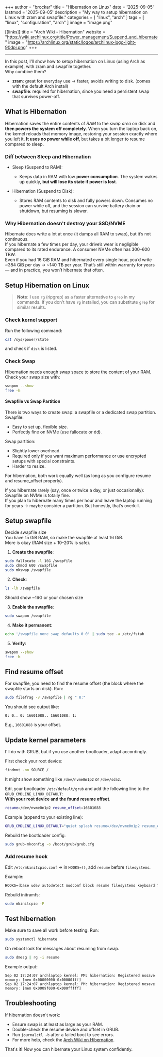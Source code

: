 
+++
author = "brockar"
title = "Hibernation on Linux"
date = '2025-09-05'
lastmod = '2025-09-05'
description = "My way to setup hibernation on Linux with zram and swapfile."
categories = [
    "linux",
    "arch"
]
tags = [
    "linux",
    "configuration",
    "arch"
]
image = "image.png"

[[links]]
title = "Arch Wiki - Hibernation"
website = "https://wiki.archlinux.org/title/Power_management/Suspend_and_hibernate"
image = "https://archlinux.org/static/logos/archlinux-logo-light-90dpi.png"
+++

---

In this post, I'll show how to setup hibernation on Linux (using Arch as example), with zram and swapfile together.  
Why combine them?  
- **zram**: great for everyday use → faster, avoids writing to disk. (comes with the default Arch install)
- **swapfile**: required for hibernation, since you need a persistent swap that survives power-off.

## What is Hibernation
Hibernation saves the entire contents of *RAM* to the *swap area* on disk and **then powers the system off completely**. When you turn the laptop back on, the kernel reloads that memory image, restoring your session exactly where you left it. **It uses no power while off**, but takes a bit longer to resume compared to sleep.

### Diff between Sleep and Hibernation
- Sleep (Suspend to RAM): 
  - Keeps data in RAM with low **power consumption**. The system wakes up quickly, **but will lose its state if power is lost**.

- Hibernation (Suspend to Disk): 
  - Stores RAM contents to disk and fully powers down. Consumes no power while off, and the session can survive battery drain or shutdown, but resuming is slower.

### Why Hibernation doesn't destroy your SSD/NVME
Hibernate does write a lot at once (it dumps all RAM to swap), but it’s not continuous.  
If you hibernate a few times per day, your drive’s wear is negligible compared to its rated endurance. A consumer NVMe often has 300–600 TBW.  
Even if you had 16 GiB RAM and hibernated every single hour, you’d write ~384 GiB per day → ~140 TB per year. That’s still within warranty for years — and in practice, you won’t hibernate that often.

## Setup Hibernation on Linux

> **Note:** I use `rg` (ripgrep) as a faster alternative to `grep` in my commands. If you don't have `rg` installed, you can substitute `grep` for similar results.

### Check kernel support
Run the following command:
```bash
cat /sys/power/state
```
and check if `disk` is listed.

### Check Swap
Hibernation needs enough swap space to store the content of your RAM.
Check your swap size with:
```bash
swapon --show
free -h
```

#### Swapfile vs Swap Partition
There is two ways to create swap: a swapfile or a dedicated swap partition.  
Swapfile:
- Easy to set up, flexible size.
- Perfectly fine on NVMe (use fallocate or dd).  

Swap partition:
- Slightly lower overhead.
- Required only if you want maximum performance or use encrypted setups with special constraints.
- Harder to resize.

For hibernation, both work equally well (as long as you configure resume and resume_offset properly).  

If you hibernate rarely (say, once or twice a day, or just occasionally): Swapfile on NVMe is totally fine.  
If you plan to hibernate many times per hour and leave the laptop running for years → maybe consider a partition. But honestly, that’s overkill.  

## Setup swapfile
Decide swapfile size  
You have 15 GiB RAM, so make the swapfile at least 16 GiB.  
More is okay (RAM size + 10–20% is safe).  

1. **Create the swapfile**:
```bash
sudo fallocate -l 16G /swapfile
sudo chmod 600 /swapfile
sudo mkswap /swapfile
```

2. **Check**:
```bash
ls -lh /swapfile
```
Should show ~16G or your chosen size  

3. **Enable the swapfile**:
```bash
sudo swapon /swapfile
```
4. **Make it permanent**:
```bash
echo '/swapfile none swap defaults 0 0' | sudo tee -a /etc/fstab
```
5. **Verify**:
```bash
swapon --show
free -h
```

## Find resume offset
For swapfile, you need to find the resume offset (the block where the swapfile starts on disk).
Run:
```bash
sudo filefrag -v /swapfile | rg " 0:"
```

You should see output like:
```text
0: 0.. 0: 16601088.. 16601088: 1:
```
E.g., `16601088` is your offset.

## Update kernel parameters
I'll do with GRUB, but if you use another bootloader, adapt accordingly.

First check your root device:
```bash
findmnt -no SOURCE /
```
It might show something like `/dev/nvme0n1p2` or `/dev/sda2`.

Edit your bootloader `/etc/default/grub` and add the following line to the `GRUB_CMDLINE_LINUX_DEFAULT`:  
**With your root device and the found resume offset.**

```bash
resume=/dev/nvme0n1p2 resume_offset=16601088
```

Example (append to your existing line):
```bash
GRUB_CMDLINE_LINUX_DEFAULT="quiet splash resume=/dev/nvme0n1p2 resume_offset=16601088"
``` 

Rebuild the bootloader config:
```bash
sudo grub-mkconfig -o /boot/grub/grub.cfg
```


### Add resume hook

Edit `/etc/mkinitcpio.conf` → in `HOOKS=()`, add `resume` before `filesystems`.

Example:
```md
HOOKS=(base udev autodetect modconf block resume filesystems keyboard fsck)
```

Rebuild initramfs:
```bash
sudo mkinitcpio -P
```

## Test hibernation
Make sure to save all work before testing.
Run:
```bash
sudo systemctl hibernate
```

On reboot look for messages about resuming from swap.
```bash
sudo dmesg | rg -i resume
```
Example output:
```text
Sep 02 17:24:07 archlaptop kernel: PM: hibernation: Registered nosave memory: [mem 0x00000000-0x00000fff] 
Sep 02 17:24:07 archlaptop kernel: PM: hibernation: Registered nosave memory: [mem 0x0009f000-0x000fffff] 
```

## Troubleshooting
If hibernation doesn't work:
- Ensure swap is at least as large as your RAM.
- Double-check the resume device and offset in GRUB.
- Run `journalctl -b` after a failed boot to see errors.
- For more help, check the [Arch Wiki on Hibernation](https://wiki.archlinux.org/title/Power_management/Suspend_and_hibernate).

That's it! Now you can hibernate your Linux system confidently.

